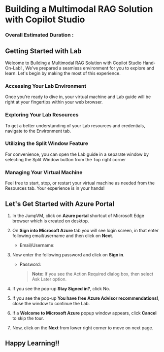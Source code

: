 # Building a Multimodal RAG Solution with Copilot Studio

### Overall Estimated Duration : 

## Getting Started with Lab

Welcome to Building a Multimodal RAG Solution with Copilot Studio Hand-On-Lab! , We've prepared a seamless environment for you to explore and learn. Let's begin by making the most of this experience.

### Accessing Your Lab Environment

Once you're ready to dive in, your virtual machine and Lab guide will be right at your fingertips within your web browser.



### Exploring Your Lab Resources

To get a better understanding of your Lab resources and credentials, navigate to the Environment tab.



### Utilizing the Split Window Feature

For convenience, you can open the Lab guide in a separate window by selecting the Split Window button from the Top right corner



### Managing Your Virtual Machine

Feel free to start, stop, or restart your virtual machine as needed from the Resources tab. Your experience is in your hands!



## Let's Get Started with Azure Portal

1. In the JumpVM, click on **Azure portal** shortcut of Microsoft Edge browser which is created on desktop.



1. On **Sign into Microsoft Azure** tab you will see login screen, in that enter following email/username and then click on **Next**.

   - Email/Username: <inject key="AzureAdUserEmail"></inject>
     


1. Now enter the following password and click on **Sign in**.

   - Password: <inject key="AzureAdUserPassword"></inject>



     >**Note:** If you see the Action Required dialog box, then select Ask Later option.



1. If you see the pop-up **Stay Signed in?**, click No.

1. If you see the pop-up **You have free Azure Advisor recommendations!**, close the window to continue the Lab.

1. If a **Welcome to Microsoft Azure** popup window appears, click **Cancel** to skip the tour.

1. Now, click on the **Next** from lower right corner to move on next page.

## Happy Learning!!